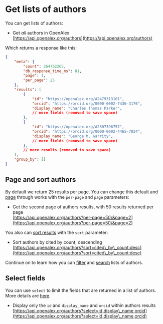 # Get lists of authors

You can get lists of authors:

* Get _all_ authors in OpenAlex\
  [https://api.openalex.org/authors](https://api.openalex.org/authors)

Which returns a response like this:

```json
{
    "meta": {
        "count": 264762265,
        "db_response_time_ms": 81,
        "page": 1,
        "per_page": 25
    },
    "results": [
        {
            "id": "https://openalex.org/A2479313101",
            "orcid": "https://orcid.org/0000-0002-7436-3176",
            "display_name": "Charles Thomas Parker",
            // more fields (removed to save space)
        },
        {
            "id": "https://openalex.org/A2307396757",
            "orcid": "https://orcid.org/0000-0002-4465-7034",
            "display_name": "George M. Garrity",
            // more fields (removed to save space)
        },
        // more results (removed to save space)
    ],
    "group_by": []
}
```

## Page and sort authors

By default we return 25 results per page. You can change this default and [page](../../how-to-use-the-api/get-lists-of-entities/paging.md) through works with the `per-page` and `page` parameters:

* Get the second page of authors results, with 50 results returned per page\
  [https://api.openalex.org/authors?per-page=50\&page=2](https://api.openalex.org/authors?per-page=50\&page=2)

You also can [sort results](../../how-to-use-the-api/get-lists-of-entities/sort-entity-lists.md) with the `sort` parameter:

* Sort authors by cited by count, descending\
  [https://api.openalex.org/authors?sort=cited\_by\_count:desc](https://api.openalex.org/authors?sort=cited\_by\_count:desc)

Continue on to learn how you can [filter](filter-authors.md) and [search](search-authors.md) lists of authors.

## Select fields

You can use `select` to limit the fields that are returned in a list of authors. More details are [here](../../how-to-use-the-api/get-lists-of-entities/select-fields.md).

* Display only the `id` and `display_name` and `orcid` within authors results\
  [https://api.openalex.org/authors?select=id,display\_name,orcid](https://api.openalex.org/authors?select=id,display\_name,orcid)
